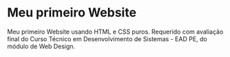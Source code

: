 # Meu primeiro Website
Meu primeiro Website usando HTML e CSS puros. Requerido com avaliação final do Curso Técnico em Desenvolvimento de Sistemas - EAD PE, do módulo de Web Design.
